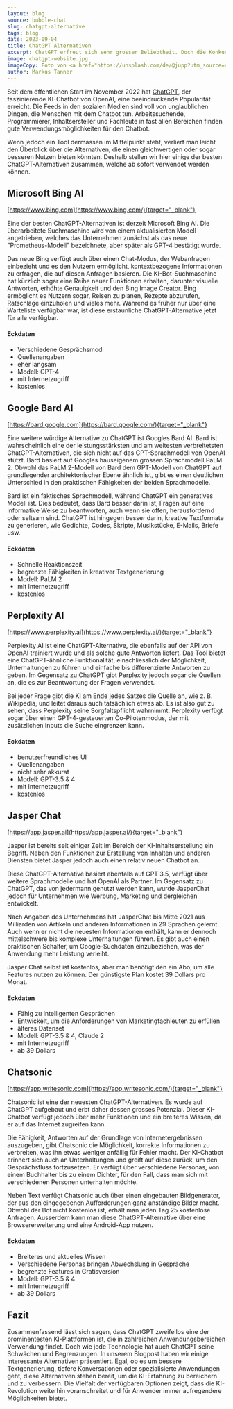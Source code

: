 ```yaml
---
layout: blog
source: bubble-chat
slug: chatgpt-alternative
tags: blog
date: 2023-09-04
title: ChatGPT Alternativen
excerpt: ChatGPT erfreut sich sehr grosser Beliebtheit. Doch die Konkurrenz schläft nicht. In diesem Blogpost stellen wir einige gute Alternativen zum populären KI-Chatbot vor. 
image: chatgpt-website.jpg
imageCopy: Foto von <a href="https://unsplash.com/de/@jupp?utm_source=unsplash&utm_medium=referral&utm_content=creditCopyText">Jonathan Kemper</a> auf <a href="https://unsplash.com/de/fotos/5yuRImxKOcU?utm_source=unsplash&utm_medium=referral&utm_content=creditCopyText">Unsplash</a>
author: Markus Tanner
---
```


Seit dem öffentlichen Start im November 2022 hat [ChatGPT](/glossar/chatgpt/), der faszinierende KI-Chatbot von OpenAI, eine beeindruckende Popularität erreicht. Die Feeds in den sozialen Medien sind voll von unglaublichen Dingen, die Menschen mit dem Chatbot tun. Arbeitssuchende, Programmierer, Inhaltsersteller und Fachleute in fast allen Bereichen finden gute Verwendungsmöglichkeiten für den Chatbot.

Wenn jedoch ein Tool dermassen im Mittelpunkt steht, verliert man leicht den Überblick über die Alternativen, die einen gleichwertigen oder sogar besseren Nutzen bieten könnten. Deshalb stellen wir hier einige der besten ChatGPT-Alternativen zusammen, welche ab sofort verwendet werden können.

## Microsoft Bing AI

[https://www.bing.com](https://www.bing.com/){target="_blank"}

Eine der besten ChatGPT-Alternativen ist derzeit Microsoft Bing AI. Die überarbeitete Suchmaschine wird von einem aktualisierten Modell angetrieben, welches das Unternehmen zunächst als das neue "Prometheus-Modell" bezeichnete, aber später als GPT-4 bestätigt wurde.

Das neue Bing verfügt auch über einen Chat-Modus, der Webanfragen einbezieht und es den Nutzern ermöglicht, kontextbezogene Informationen zu erfragen, die auf diesen Anfragen basieren. Die KI-Bot-Suchmaschine hat kürzlich sogar eine Reihe neuer Funktionen erhalten, darunter visuelle Antworten, erhöhte Genauigkeit und den Bing Image Creator. Bing ermöglicht es Nutzern sogar, Reisen zu planen, Rezepte abzurufen, Ratschläge einzuholen und vieles mehr. Während es früher nur über eine Warteliste verfügbar war, ist diese erstaunliche ChatGPT-Alternative jetzt für alle verfügbar.

#### Eckdaten

- Verschiedene Gesprächsmodi
- Quellenangaben
- eher langsam
- Modell: GPT-4
- mit Internetzugriff
- kostenlos

## Google Bard AI

[https://bard.google.com](https://bard.google.com/){target="_blank"}

Eine weitere würdige Alternative zu ChatGPT ist Googles Bard AI. Bard ist wahrscheinlich eine der leistungsstärksten und am weitesten verbreitetsten ChatGPT-Alternativen, die sich nicht auf das GPT-Sprachmodell von OpenAI stützt. Bard basiert auf Googles hauseigenem grossen Sprachmodell PaLM 2. Obwohl das PaLM 2-Modell von Bard dem GPT-Modell von ChatGPT auf grundlegender architektonischer Ebene ähnlich ist, gibt es einen deutlichen Unterschied in den praktischen Fähigkeiten der beiden Sprachmodelle.

Bard ist ein faktisches Sprachmodell, während ChatGPT ein generatives Modell ist. Dies bedeutet, dass Bard besser darin ist, Fragen auf eine informative Weise zu beantworten, auch wenn sie offen, herausfordernd oder seltsam sind. ChatGPT ist hingegen besser darin, kreative Textformate zu generieren, wie Gedichte, Codes, Skripte, Musikstücke, E-Mails, Briefe usw.

#### Eckdaten

- Schnelle Reaktionszeit
- begrenzte Fähigkeiten in kreativer Textgenerierung
- Modell: PaLM 2
- mit Internetzugriff
- kostenlos

## Perplexity AI

[https://www.perplexity.ai](https://www.perplexity.ai/){target="_blank"}

Perplexity AI ist eine ChatGPT-Alternative, die ebenfalls auf der API von OpenAI trainiert wurde und als solche gute Antworten liefert. Das Tool bietet eine ChatGPT-ähnliche Funktionalität, einschliesslich der Möglichkeit, Unterhaltungen zu führen und einfache bis differenzierte Antworten zu geben. Im Gegensatz zu ChatGPT gibt Perplexity jedoch sogar die Quellen an, die es zur Beantwortung der Fragen verwendet.

Bei jeder Frage gibt die KI am Ende jedes Satzes die Quelle an, wie z. B. Wikipedia, und leitet daraus auch tatsächlich etwas ab. Es ist also gut zu sehen, dass Perplexity seine Sorgfaltspflicht wahrnimmt. Perplexity verfügt sogar über einen GPT-4-gesteuerten Co-Pilotenmodus, der mit zusätzlichen Inputs die Suche eingrenzen kann.

#### Eckdaten

- benutzerfreundliches UI
- Quellenangaben
- nicht sehr akkurat
- Modell: GPT-3.5 & 4
- mit Internetzugriff
- kostenlos

## Jasper Chat

[https://app.jasper.ai](https://app.jasper.ai/){target="_blank"}

Jasper ist bereits seit einiger Zeit im Bereich der KI-Inhaltserstellung ein Begriff. Neben den Funktionen zur Erstellung von Inhalten und anderen Diensten bietet Jasper jedoch auch einen relativ neuen Chatbot an.

Diese ChatGPT-Alternative basiert ebenfalls auf GPT 3.5, verfügt über weitere Sprachmodelle und hat OpenAI als Partner. Im Gegensatz zu ChatGPT, das von jedermann genutzt werden kann, wurde JasperChat jedoch für Unternehmen wie Werbung, Marketing und dergleichen entwickelt.

Nach Angaben des Unternehmens hat JasperChat bis Mitte 2021 aus Milliarden von Artikeln und anderen Informationen in 29 Sprachen gelernt. Auch wenn er nicht die neuesten Informationen enthält, kann er dennoch mittelschwere bis komplexe Unterhaltungen führen. Es gibt auch einen praktischen Schalter, um Google-Suchdaten einzubeziehen, was der Anwendung mehr Leistung verleiht.

Jasper Chat selbst ist kostenlos, aber man benötigt den ein Abo, um alle Features nutzen zu können. Der günstigste Plan kostet 39 Dollars pro Monat.

#### Eckdaten

- Fähig zu intelligenten Gesprächen
- Entwickelt, um die Anforderungen von Marketingfachleuten zu erfüllen
- älteres Datenset
- Modell: GPT-3.5 & 4, Claude 2
- mit Internetzugriff
- ab 39 Dollars

## Chatsonic

[https://app.writesonic.com](https://app.writesonic.com/){target="_blank"}

Chatsonic ist eine der neuesten ChatGPT-Alternativen. Es wurde auf ChatGPT aufgebaut und erbt daher dessen grosses Potenzial. Dieser KI-Chatbot verfügt jedoch über mehr Funktionen und ein breiteres Wissen, da er auf das Internet zugreifen kann.

Die Fähigkeit, Antworten auf der Grundlage von Internetergebnissen auszugeben, gibt Chatsonic die Möglichkeit, korrekte Informationen zu verbreiten, was ihn etwas weniger anfällig für Fehler macht. Der KI-Chatbot erinnert sich auch an Unterhaltungen und greift auf diese zurück, um den Gesprächsfluss fortzusetzen. Er verfügt über verschiedene Personas, von einem Buchhalter bis zu einem Dichter, für den Fall, dass man sich mit verschiedenen Personen unterhalten möchte.

Neben Text verfügt Chatsonic auch über einen eingebauten Bildgenerator, der aus den eingegebenen Aufforderungen ganz anständige Bilder macht. Obwohl der Bot nicht kostenlos ist, erhält man jeden Tag 25 kostenlose Anfragen. Ausserdem kann man diese ChatGPT-Alternative über eine Browsererweiterung und eine Android-App nutzen.

#### Eckdaten

- Breiteres und aktuelles Wissen
- Verschiedene Personas bringen Abwechslung in Gespräche
- begrenzte Features in Gratisversion
- Modell: GPT-3.5 & 4
- mit Internetzugriff
- ab 39 Dollars

## Fazit

Zusammenfassend lässt sich sagen, dass ChatGPT zweifellos eine der prominentesten KI-Plattformen ist, die in zahlreichen Anwendungsbereichen Verwendung findet. Doch wie jede Technologie hat auch ChatGPT seine Schwächen und Begrenzungen. In unserem Blogpost haben wir einige interessante Alternativen präsentiert. Egal, ob es um bessere Textgenerierung, tiefere Konversationen oder spezialisierte Anwendungen geht, diese Alternativen stehen bereit, um die KI-Erfahrung zu bereichern und zu verbessern. Die Vielfalt der verfügbaren Optionen zeigt, dass die KI-Revolution weiterhin voranschreitet und für Anwender immer aufregendere Möglichkeiten bietet.
